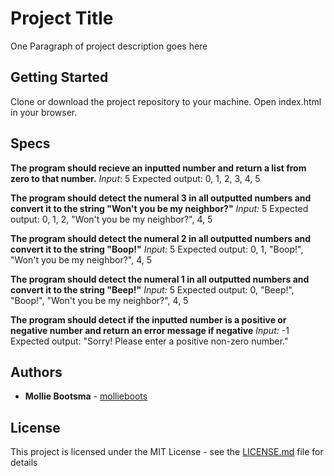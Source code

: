 # Project Title

One Paragraph of project description goes here

## Getting Started

Clone or download the project repository to your machine. Open index.html in your browser.

## Specs

**The program should recieve an inputted number and return a list from zero to that number.**
*Input*: 5
Expected output: 0, 1, 2, 3, 4, 5

**The program should detect the numeral 3 in all outputted numbers and convert it to the string "Won't you be my neighbor?"**
*Input:* 5
Expected output: 0, 1, 2, "Won't you be my neighbor?", 4, 5

**The program should detect the numeral 2 in all outputted numbers and convert it to the string "Boop!"**
*Input:* 5
Expected output: 0, 1, "Boop!", "Won't you be my neighbor?", 4, 5

**The program should detect the numeral 1 in all outputted numbers and convert it to the string "Beep!"**
*Input:* 5
Expected output: 0, "Beep!", "Boop!", "Won't you be my neighbor?", 4, 5

**The program should detect if the inputted number is a positive or negative number and return an error message if negative**
*Input:* -1
Expected output: "Sorry! Please enter a positive non-zero number."


## Authors

* **Mollie Bootsma** -  [mollieboots](https://github.com/mollieboots)

## License

This project is licensed under the MIT License - see the [LICENSE.md](LICENSE.md) file for details
